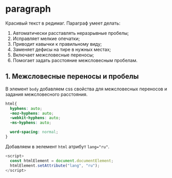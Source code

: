 # paragraph
Красивый текст в редимаг. 
Параграф умеет делать:
1. Автоматически расставлять неразрывные пробелы;
2. Исправляет мелкие опечатки;
3. Приводит кавычки к правильному виду;
4. Заменяет дефисы на тире в нужных местах;
5. Включает межсловесные переносы;
6. Помогает задать расстояние межсловесным пробелам.

## 1. Межсловесные переносы и пробелы

В элемент `body` добавляем css свойства для межсловесных переносов и задания межсловесного расстояния.
```css
html{
  hyphens: auto;
  -moz-hyphens: auto;
  -webkit-hyphens: auto;
  -ms-hyphens: auto;

  word-spacing: normal;
}
```

Добавляем в эелемент `html` атрибут `lang="ru"`.
```javascript
<script>
  const htmlElement = document.documentElement;
  htmlElement.setAttribute("lang", "ru");
</script>
```
